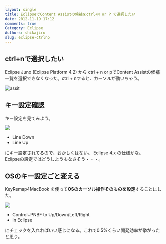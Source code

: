 ```yaml
---
layout: single
title: EclipseでContent Assistの候補をctrl+N or P で選択したい
date: 2012-11-19 17:12
comments: true
Category: Eclipse
Authors: shikajiro
slug: eclipse-ctrlnp
---
```


## ctrl+nで選択したい ##
Eclipse Juno (Eclipse Platform 4.2) から ctrl + n or pでContent Assistの候補一覧を選択できなくなった。ctrl + nすると、カーソルが動いちゃう。

![assit](/images/eclipse/contentassist.png)

## キー設定確認 ##

キー設定を見てみよう。

![](/images/eclipse/key-setting.png)

* Line Down
* Line Up

にキー設定されてるので、おかしくはない。
Eclipse 4.x の仕様かな。  
Eclipseの設定ではどうしようもなさそう・・・。

## OSのキー設定ごと変える ##

KeyRemap4MacBook を使って**OSのカーソル操作そのものを設定**することにした。

![](/images/eclipse/emacs-setting.png)

* Control+PNBF to Up/Down/Left/Right
* In Eclipse

にチェックを入れればいい感じになる。これで0.5%くらい開発効率が挙がったと思う。

